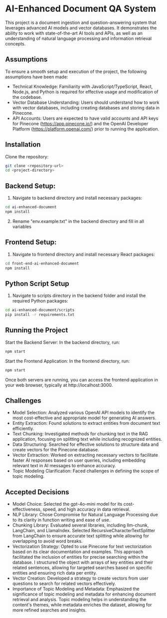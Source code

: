 # AI-Enhanced Document QA System

This project is a document ingestion and question-answering system that leverages advanced AI models and vector databases. It demonstrates the ability to work with state-of-the-art AI tools and APIs, as well as an understanding of natural language processing and information retrieval concepts.

## Assumptions

To ensure a smooth setup and execution of the project, the following assumptions have been made:

* Technical Knowledge: Familiarity with JavaScript/TypeScript, React, Node.js, and Python is required for effective usage and modification of the codebase.
* Vector Database Understanding: Users should understand how to work with vector databases, including creating databases and storing data in Pinecone.
* API Accounts: Users are expected to have valid accounts and API keys for Pinecone (https://app.pinecone.io/) and the OpenAI Developer Platform (https://platform.openai.com/) prior to running the application.


## Installation

Clone the repository: 

```bash
git clone <repository-url>
cd <project-directory>
```

## Backend Setup:

1. Navigate to backend directory and install necessary packages:

```bash
cd ai-enhanced-document
npm install
```
2. Rename "env.example.txt" in the backend directory and fill in all variables

## Frontend Setup:

1. Navigate to frontend directory and install necessary React packages:

```bash
cd front-end-ai-enhanced-document
npm install
```

## Python Script Setup

1. Navigate to scripts directory in the backend folder and install the required Python packages:

```bash
cd ai-enhanced-document/scripts
pip install -r requirements.txt
```

## Running the Project

Start the Backend Server: In the backend directory, run:

```bash
npm start
```

Start the Frontend Application: In the frontend directory, run:

```bash
npm start
```

Once both servers are running, you can access the frontend application in your web browser, typically at http://localhost:3000.


## Challenges

* Model Selection: Analyzed various OpenAI API models to identify the most cost-effective and appropriate model for generating AI answers.
* Entity Extraction: Found solutions to extract entities from document text efficiently.
* Text Chunking: Investigated methods for chunking text in the RAG application, focusing on splitting text while including recognized entities.
* Data Structuring: Searched for effective solutions to structure data and create vectors for the Pinecone database.
* Vector Extraction: Worked on extracting necessary vectors to facilitate faster AI responses based on user queries, including embedding relevant text in AI messages to enhance accuracy.
* Topic Modeling Clarification: Faced challenges in defining the scope of topic modeling.

## Accepted Decisions

* Model Choice: Selected the gpt-4o-mini model for its cost-effectiveness, speed, and high accuracy in data retrieval.
* NLP Library: Chose Compromise for Natural Language Processing due to its clarity in function writing and ease of use.
* Chunking Library: Evaluated several libraries, including llm-chunk, LangChain, and LlamaIndex. Selected RecursiveCharacterTextSplitter from LangChain to ensure accurate text splitting while allowing for overlapping to avoid word breaks.
* Vectorization Strategy: Opted to use Pinecone for text vectorization based on its clear documentation and examples. This approach facilitated the inclusion of entities for precise searching within the database. I structured the object with arrays of key entities and their related sentences, allowing for targeted searches based on specific entities and ensuring rich data per entity.
* Vector Creation: Developed a strategy to create vectors from user questions to search for related vectors effectively.
* Importance of Topic Modeling and Metadata: Emphasized the significance of topic modeling and metadata for enhancing document retrieval and analysis. Topic modeling helps in understanding the content's themes, while metadata enriches the dataset, allowing for more refined searches and insights.
